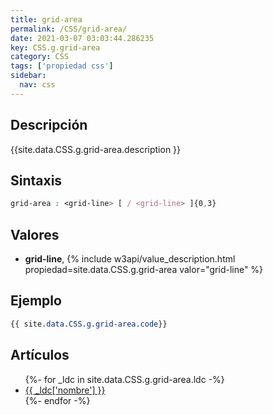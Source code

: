 ```yaml
---
title: grid-area
permalink: /CSS/grid-area/
date: 2021-03-07 03:03:44.286235
key: CSS.g.grid-area
category: CSS
tags: ['propiedad css']
sidebar: 
  nav: css
---
```


## Descripción
{{site.data.CSS.g.grid-area.description }}

## Sintaxis
~~~css
grid-area : <grid-line> [ / <grid-line> ]{0,3}
~~~

## Valores
* **grid-line**,  {% include w3api/value_description.html propiedad=site.data.CSS.g.grid-area valor="grid-line" %}

## Ejemplo
~~~css
{{ site.data.CSS.g.grid-area.code}}
~~~

## Artículos
<ul>
{%- for _ldc in site.data.CSS.g.grid-area.ldc -%}
   <li>
       <a href="{{_ldc['url'] }}">{{ _ldc['nombre'] }}</a>
   </li>
{%- endfor -%}
</ul>
